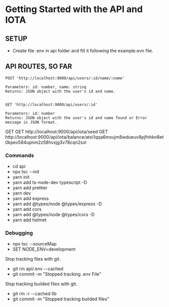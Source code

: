 # Getting Started with the API and IOTA

## SETUP 

* Create file .env in api folder and fill it following the example.evn file.

## API ROUTES, SO FAR

    POST 'http://localhost:9000/api/users/:id/name/:name'
    
    Parameters: id: number, name: string 
    Returns: JSON object with the user's id and name.
    

    GET 'http://localhost:9000/api/users/:id'

    Parameters: id: number
    Returns: JSON object with the user's id and name found or Error message in JSON format.

GET 
GET http://localhost:9000/api/iota/seed
GET http://localhost:9000/api/iota/balance/atoi1qqa6mxujm8wdueuv8pjfnhkn8et0kpev584upnm2z58hvxjg3v78cqn2sxl
### Commands

* cd api
* npx tsc --init
* yarn init    
* yarn add ts-node-dev typescript -D
* yarn add prettier
* yarn dev
* yarn add express
* yarn add @types/node @types/express -D
* yarn add cors
* yarn add @types/node @types/cors -D
* yarn add helmet


### Debugging

* npx tsc --sourceMap
* SET NODE_ENV=development

Stop tracking files with git.
* git rm api/.env --cached
* git commit -m "Stopped tracking .env File"

Stop tracking builded files with git.
* git rm -r  --cached lib 
* git commit -m "Stopped tracking builded files"
